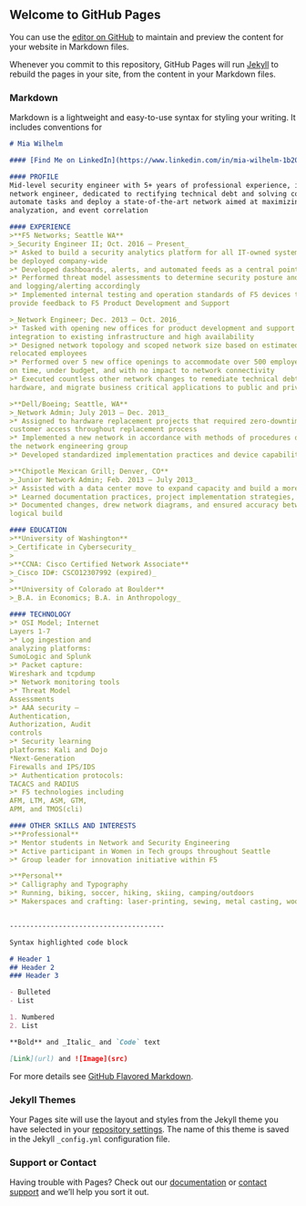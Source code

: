 ## Welcome to GitHub Pages

You can use the [editor on GitHub](https://github.com/Wilhelm9/Resume/edit/master/index.md) to maintain and preview the content for your website in Markdown files.

Whenever you commit to this repository, GitHub Pages will run [Jekyll](https://jekyllrb.com/) to rebuild the pages in your site, from the content in your Markdown files.

### Markdown

Markdown is a lightweight and easy-to-use syntax for styling your writing. It includes conventions for

```markdown
# Mia Wilhelm  

#### [Find Me on LinkedIn](https://www.linkedin.com/in/mia-wilhelm-1b20a02b/)

#### PROFILE 
Mid-level security engineer with 5+ years of professional experience, including several years as a
network engineer, dedicated to rectifying technical debt and solving complex problems by working to
automate tasks and deploy a state-of-the-art network aimed at maximizing efficiency in log collection,
analyzation, and event correlation

#### EXPERIENCE 
>**F5 Networks; Seattle WA**  
>_Security Engineer II; Oct. 2016 – Present_ 
>* Asked to build a security analytics platform for all IT-owned systems and assets that would later
be deployed company-wide 
>* Developed dashboards, alerts, and automated feeds as a central point of security infrastructure 
>* Performed threat model assessments to determine security posture and adjust infrastructure
and logging/alerting accordingly 
>* Implemented internal testing and operation standards of F5 devices to validate functionality and
provide feedback to F5 Product Development and Support 

>_Network Engineer; Dec. 2013 – Oct. 2016_ 
>* Tasked with opening new offices for product development and support teams with seamless
integration to existing infrastructure and high availability
>* Designed network topology and scoped network size based on estimated number of new and
relocated employees 
>* Performed over 5 new office openings to accommodate over 500 employees; all offices opened
on time, under budget, and with no impact to network connectivity
>* Executed countless other network changes to remediate technical debt, remove outdated
hardware, and migrate business critical applications to public and private clouds

>**Dell/Boeing; Seattle, WA**  
>_Network Admin; July 2013 – Dec. 2013_ 
>* Assigned to hardware replacement projects that required zero-downtime and uninterrupted
customer access throughout replacement process
>* Implemented a new network in accordance with methods of procedures documents created by
the network engineering group
>* Developed standardized implementation practices and device capabilities across the network 

>**Chipotle Mexican Grill; Denver, CO**  
>_Junior Network Admin; Feb. 2013 – July 2013_
>* Assisted with a data center move to expand capacity and build a more scalable environment 
>* Learned documentation practices, project implementation strategies, and basic troubleshooting  
>* Documented changes, drew network diagrams, and ensured accuracy between the physical and
logical build

#### EDUCATION 
>**University of Washington**  
>_Certificate in Cybersecurity_  
>
>**CCNA: Cisco Certified Network Associate**  
>_Cisco ID#: CSCO12307992 (expired)_  
>
>**University of Colorado at Boulder**  
>_B.A. in Economics; B.A. in Anthropology_  

#### TECHNOLOGY 
>* OSI Model; Internet
Layers 1-7
>* Log ingestion and
analyzing platforms:
SumoLogic and Splunk
>* Packet capture:
Wireshark and tcpdump
>* Network monitoring tools
>* Threat Model
Assessments
>* AAA security –
Authentication,
Authorization, Audit
controls
>* Security learning
platforms: Kali and Dojo
*Next-Generation
Firewalls and IPS/IDS 
>* Authentication protocols:
TACACS and RADIUS
>* F5 technologies including
AFM, LTM, ASM, GTM,
APM, and TMOS(cli)

#### OTHER SKILLS AND INTERESTS
>**Professional** 
>* Mentor students in Network and Security Engineering
>* Active participant in Women in Tech groups throughout Seattle
>* Group leader for innovation initiative within F5

>**Personal** 
>* Calligraphy and Typography
>* Running, biking, soccer, hiking, skiing, camping/outdoors
>* Makerspaces and crafting: laser-printing, sewing, metal casting, woodworking, jewelry-making, mixed-media


--------------------------------------

Syntax highlighted code block

# Header 1
## Header 2
### Header 3

- Bulleted
- List

1. Numbered
2. List

**Bold** and _Italic_ and `Code` text

[Link](url) and ![Image](src)
```

For more details see [GitHub Flavored Markdown](https://guides.github.com/features/mastering-markdown/).

### Jekyll Themes

Your Pages site will use the layout and styles from the Jekyll theme you have selected in your [repository settings](https://github.com/Wilhelm9/Resume/settings). The name of this theme is saved in the Jekyll `_config.yml` configuration file.

### Support or Contact

Having trouble with Pages? Check out our [documentation](https://help.github.com/categories/github-pages-basics/) or [contact support](https://github.com/contact) and we’ll help you sort it out.
